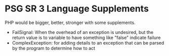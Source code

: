 # PSG SR 3 Language Supplements
PHP would be bigger, better, stronger with some supplements.

-	FailSignal:  When the overhead of an exception is undesired, but the return value is to variable to have something like "false" indicate failure
-	ComplexException: for adding details to an exception that can be parsed by the program to determine how to act



